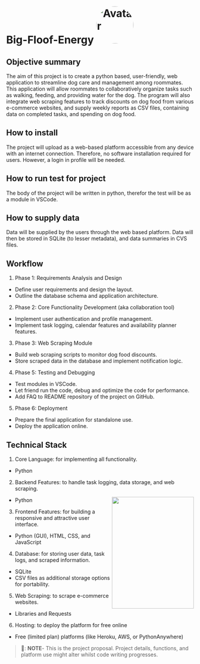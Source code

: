 # Big-Floof-Energy <img src="https://encrypted-tbn0.gstatic.com/images?q=tbn:ANd9GcSVoFq3XlAYVa5ThUCMFuzv_C7zei7KhT9Nag&s" alt="Avatar" style="width:100px; height:100px; border-radius:50%;">


## Objective summary

The aim of this project is to create a python based, user-friendly, web application to streamline dog care and management among roommates. This application will allow roommates to collaboratively organize tasks such as walking, feeding, and providing water for the dog. The program will also integrate web scraping features to track discounts on dog food from various e-commerce websites, and supply weekly reports as CSV files, containing data on completed tasks, and spending on dog food. 

## How to install

The project will upload as a web-based platform accessible from any device with an internet connection. Therefore, no software installation required for users. However, a login in profile will be needed.

## How to run test for project

The body of the project will be written in python, therefor the test will be as a module in VSCode.
 
## How to supply data

Data will be supplied by the users through the web based platform. Data will then be stored in SQLite (to lesser metadata), and data summaries in CVS files. 

## Workflow
1.	Phase 1: Requirements Analysis and Design
-	Define user requirements and design the layout.
-	Outline the database schema and application architecture.
2.	Phase 2: Core Functionality Development (aka collaboration tool)
-	Implement user authentication and profile management.
-	Implement task logging, calendar features and availability planner features.
3.	Phase 3: Web Scraping Module
-	Build web scraping scripts to monitor dog food discounts.
-	Store scraped data in the database and implement notification logic.
4.	Phase 5: Testing and Debugging
-	Test modules in VSCode.
-	Let friend run the code, debug and optimize the code for performance.
-	Add FAQ to README repository of the project on GitHub.
5.	Phase 6: Deployment 
-	Prepare the final application for standalone use.
-	Deploy the application online.


## Technical Stack
1.	Core Language: for implementing all functionality.
-	Python 
2.	Backend Features: to handle task logging, data storage, and web scraping.
-	Python <img align="right" width="220" height="300" src="https://github.com/user-attachments/assets/d47b655c-9538-4e50-ba98-53faee59a488">
3.	Frontend Features: for building a responsive and attractive user interface.
-	Python (GUI), HTML, CSS, and JavaScript 
4.	Database: for storing user data, task logs, and scraped information.
-	SQLite 
-	CSV files as additional storage options for portability.
5.	Web Scraping: to scrape e-commerce websites.
-	Libraries and Requests 
6.	Hosting: to deploy the platform for free online
-	Free (limited plan) platforms (like Heroku, AWS, or PythonAnywhere)



> 📝: **NOTE**- This is the project proposal. Project details, functions, and platform use might alter whilst code writing progresses.







